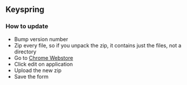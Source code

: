## Keyspring

### How to update
* Bump version number
* Zip every file, so if you unpack the zip, it contains just the files, not a directory
* Go to [Chrome Webstore](https://chrome.google.com/webstore/developer/dashboard?authuser=1&pli=1)
* Click edit on application
* Upload the new zip
* Save the form
